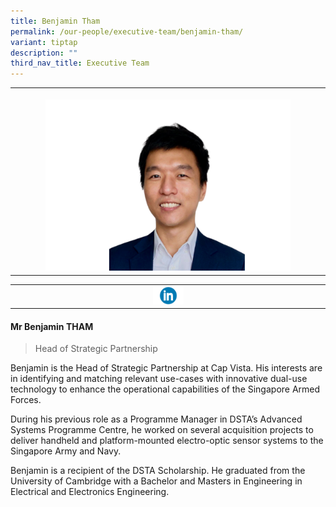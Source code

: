 ```yaml
---
title: Benjamin Tham
permalink: /our-people/executive-team/benjamin-tham/
variant: tiptap
description: ""
third_nav_title: Executive Team
---
```

<p></p>
<table style="minWidth: 25px">
<colgroup>
<col>
</colgroup>
<tbody>
<tr>
<th rowspan="1" colspan="1">
<p></p>
<div class="isomer-image-wrapper">
<img style="width: 80%;" height="auto" width="100%" alt="" src="/images/11.png">
</div>
</th>
</tr>
</tbody>
</table>
<table style="minWidth: 25px">
<colgroup>
<col>
</colgroup>
<tbody>
<tr>
<th rowspan="1" colspan="1"><a class="isomer-image-wrapper" href="https://www.linkedin.com/in/benjamin-tham-52084879"><img style="width: 10%;" height="auto" width="100%" alt="" src="/images/Executive Team/linkedin_logo_optimized.png"></a>
</th>
</tr>
</tbody>
</table>
<h4><strong>Mr Benjamin THAM</strong></h4>
<blockquote>
<p>Head of Strategic Partnership</p>
</blockquote>
<p>Benjamin is the Head of Strategic Partnership at Cap Vista. His interests
are in identifying and matching relevant use-cases with innovative dual-use
technology to enhance the operational capabilities of the Singapore Armed
Forces.</p>
<p></p>
<p></p>
<p>During his previous role as a Programme Manager in DSTA’s Advanced Systems
Programme Centre, he worked on several acquisition projects to deliver
handheld and platform-mounted electro-optic sensor systems to the Singapore
Army and Navy.</p>
<p></p>
<p></p>
<p>Benjamin is a recipient of the DSTA Scholarship. He graduated from the
University of Cambridge with a Bachelor and Masters in Engineering in Electrical
and Electronics Engineering.</p>